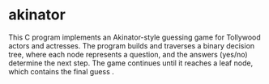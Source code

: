 # akinator
This C program implements an Akinator-style guessing game for Tollywood actors and actresses. The program builds and traverses a binary decision tree, where each node represents a question, and the answers (yes/no) determine the next step. The game continues until it reaches a leaf node, which contains the final guess .
